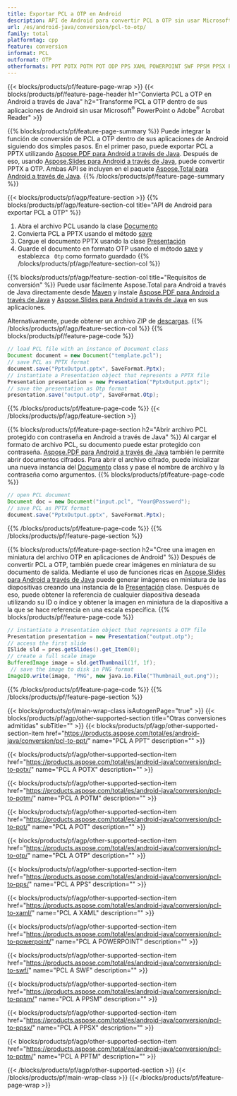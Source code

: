 ```yaml
---
title: Exportar PCL a OTP en Android
description: API de Android para convertir PCL a OTP sin usar Microsoft Word
url: /es/android-java/conversion/pcl-to-otp/
family: total
platformtag: cpp
feature: conversion
informat: PCL
outformat: OTP
otherformats: PPT POTX POTM POT ODP PPS XAML POWERPOINT SWF PPSM PPSX PPTM
---
```

{{< blocks/products/pf/feature-page-wrap >}}
{{< blocks/products/pf/feature-page-header h1="Convierta PCL a OTP en Android a través de Java" h2="Transforme PCL a OTP dentro de sus aplicaciones de Android sin usar Microsoft<sup>&reg;</sup> PowerPoint o Adobe<sup>&reg;</sup> Acrobat Reader" >}}

{{% blocks/products/pf/feature-page-summary %}}
Puede integrar la función de conversión de PCL a OTP dentro de sus aplicaciones de Android siguiendo dos simples pasos. En el primer paso, puede exportar PCL a PPTX utilizando [Aspose.PDF para Android a través de Java](https://products.aspose.com/pdf/android-java/). Después de eso, usando [Aspose.Slides para Android a través de Java](https://products.aspose.com/slides/android-java/), puede convertir PPTX a OTP. Ambas API se incluyen en el paquete [Aspose.Total para Android a través de Java](https://products.aspose.com/total/android-java/). 
{{% /blocks/products/pf/feature-page-summary  %}}

{{< blocks/products/pf/agp/feature-section >}}
{{% blocks/products/pf/agp/feature-section-col title="API de Android para exportar PCL a OTP" %}}
1. Abra el archivo PCL usando la clase [Documento](https://reference.aspose.com/pdf/java/com.aspose.pdf/Document)
2. Convierta PCL a PPTX usando el método [save](https://reference.aspose.com/pdf/java/com.aspose.pdf/Document#save-java.lang.String-int-)
3. Cargue el documento PPTX usando la clase [Presentación](https://reference.aspose.com/slides/java/com.aspose.slides/Presentation)
4. Guarde el documento en formato OTP usando el método [save](https://reference.aspose.com/slides/java/com.aspose.slides/Presentation#save-java.lang.String-int-) y establezca ` Otp` como formato guardado
{{% /blocks/products/pf/agp/feature-section-col %}}

{{% blocks/products/pf/agp/feature-section-col title="Requisitos de conversión" %}}
Puede usar fácilmente Aspose.Total para Android a través de Java directamente desde [Maven](https://repository.aspose.com/webapp/#/artifacts/browse/tree/General/repo/com/aspose/aspose-total) y instale [Aspose.PDF para Android a través de Java](https://docs.aspose.com/pdf/androidjava/installation/) y [Aspose.Slides para Android a través de Java](https://docs.aspose.com/slides/androidjava/install-aspose-slides-for-android-via-java/) en sus aplicaciones.

Alternativamente, puede obtener un archivo ZIP de [descargas](https://downloads.aspose.com/total/androidjava).
{{% /blocks/products/pf/agp/feature-section-col %}}
{{% blocks/products/pf/feature-page-code %}}

```java
// load PCL file with an instance of Document class
Document document = new Document("template.pcl");
// save PCL as PPTX format 
document.save("PptxOutput.pptx", SaveFormat.Pptx); 
// instantiate a Presentation object that represents a PPTX file
Presentation presentation = new Presentation("PptxOutput.pptx");
// save the presentation as Otp format
presentation.save("output.otp", SaveFormat.Otp);   
```

{{% /blocks/products/pf/feature-page-code %}}
{{< /blocks/products/pf/agp/feature-section >}}

{{% blocks/products/pf/feature-page-section  h2="Abrir archivo PCL protegido con contraseña en Android a través de Java" %}}
Al cargar el formato de archivo PCL, su documento puede estar protegido con contraseña. [Aspose.PDF para Android a través de Java](https://products.aspose.com/pdf/android-java/) también le permite abrir documentos cifrados. Para abrir el archivo cifrado, puede inicializar una nueva instancia del [Documento](https://reference.aspose.com/pdf/java/com.aspose.pdf/Document#Document-java.lang.String-java.lang.String-) class y pase el nombre de archivo y la contraseña como argumentos.
{{% blocks/products/pf/feature-page-code %}}

```java
// open PCL document
Document doc = new Document("input.pcl", "Your@Password");
// save PCL as PPTX format 
document.save("PptxOutput.pptx", SaveFormat.Pptx); 

```
{{% /blocks/products/pf/feature-page-code  %}}
{{% /blocks/products/pf/feature-page-section %}}

{{% blocks/products/pf/feature-page-section  h2="Cree una imagen en miniatura del archivo OTP en aplicaciones de Android" %}}
Después de convertir PCL a OTP, también puede crear imágenes en miniatura de su documento de salida. Mediante el uso de funciones ricas en [Aspose.Slides para Android a través de Java](https://products.aspose.com/slides/android-java/) puede generar imágenes en miniatura de las diapositivas creando una instancia de la [Presentación]( https://reference.aspose.com/slides/java/com.aspose.slides/Presentation) clase. Después de eso, puede obtener la referencia de cualquier diapositiva deseada utilizando su ID o índice y obtener la imagen en miniatura de la diapositiva a la que se hace referencia en una escala específica.
{{% blocks/products/pf/feature-page-code %}}

```java
// instantiate a Presentation object that represents a OTP file
Presentation presentation = new Presentation("output.otp");
// access the first slide
ISlide sld = pres.getSlides().get_Item(0);
// create a full scale image
BufferedImage image = sld.getThumbnail(1f, 1f);
 // save the image to disk in PNG format
ImageIO.write(image, "PNG", new java.io.File("Thumbnail_out.png"));
```
{{% /blocks/products/pf/feature-page-code  %}}
{{% /blocks/products/pf/feature-page-section %}}

{{< blocks/products/pf/main-wrap-class isAutogenPage="true" >}}
{{< blocks/products/pf/agp/other-supported-section title="Otras conversiones admitidas" subTitle="" >}}
{{< blocks/products/pf/agp/other-supported-section-item href="https://products.aspose.com/total/es/android-java/conversion/pcl-to-ppt/" name="PCL A PPT" description="" >}}

{{< blocks/products/pf/agp/other-supported-section-item href="https://products.aspose.com/total/es/android-java/conversion/pcl-to-potx/" name="PCL A POTX" description="" >}}

{{< blocks/products/pf/agp/other-supported-section-item href="https://products.aspose.com/total/es/android-java/conversion/pcl-to-potm/" name="PCL A POTM" description="" >}}

{{< blocks/products/pf/agp/other-supported-section-item href="https://products.aspose.com/total/es/android-java/conversion/pcl-to-pot/" name="PCL A POT" description="" >}}

{{< blocks/products/pf/agp/other-supported-section-item href="https://products.aspose.com/total/es/android-java/conversion/pcl-to-otp/" name="PCL A OTP" description="" >}}

{{< blocks/products/pf/agp/other-supported-section-item href="https://products.aspose.com/total/es/android-java/conversion/pcl-to-pps/" name="PCL A PPS" description="" >}}

{{< blocks/products/pf/agp/other-supported-section-item href="https://products.aspose.com/total/es/android-java/conversion/pcl-to-xaml/" name="PCL A XAML" description="" >}}

{{< blocks/products/pf/agp/other-supported-section-item href="https://products.aspose.com/total/es/android-java/conversion/pcl-to-powerpoint/" name="PCL A POWERPOINT" description="" >}}

{{< blocks/products/pf/agp/other-supported-section-item href="https://products.aspose.com/total/es/android-java/conversion/pcl-to-swf/" name="PCL A SWF" description="" >}}

{{< blocks/products/pf/agp/other-supported-section-item href="https://products.aspose.com/total/es/android-java/conversion/pcl-to-ppsm/" name="PCL A PPSM" description="" >}}

{{< blocks/products/pf/agp/other-supported-section-item href="https://products.aspose.com/total/es/android-java/conversion/pcl-to-ppsx/" name="PCL A PPSX" description="" >}}

{{< blocks/products/pf/agp/other-supported-section-item href="https://products.aspose.com/total/es/android-java/conversion/pcl-to-pptm/" name="PCL A PPTM" description="" >}}


{{< /blocks/products/pf/agp/other-supported-section >}}
{{< /blocks/products/pf/main-wrap-class >}}
{{< /blocks/products/pf/feature-page-wrap >}}
